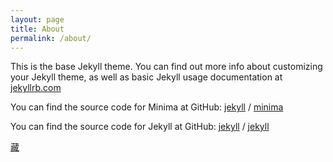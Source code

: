 ```yaml
---
layout: page
title: About
permalink: /about/
---
```


This is the base Jekyll theme. You can find out more info about customizing your Jekyll theme, as well as basic Jekyll usage documentation at [jekyllrb.com](https://jekyllrb.com/)

You can find the source code for Minima at GitHub:
[jekyll][jekyll-organization] /
[minima](https://github.com/jekyll/minima)

You can find the source code for Jekyll at GitHub:
[jekyll][jekyll-organization] /
[jekyll](https://github.com/jekyll/jekyll)

[藏](<javascript:window.location='http://localhost:3888/act?url='+encodeURIComponent(window.location.href);void(0);>)

[jekyll-organization]: https://github.com/jekyll
